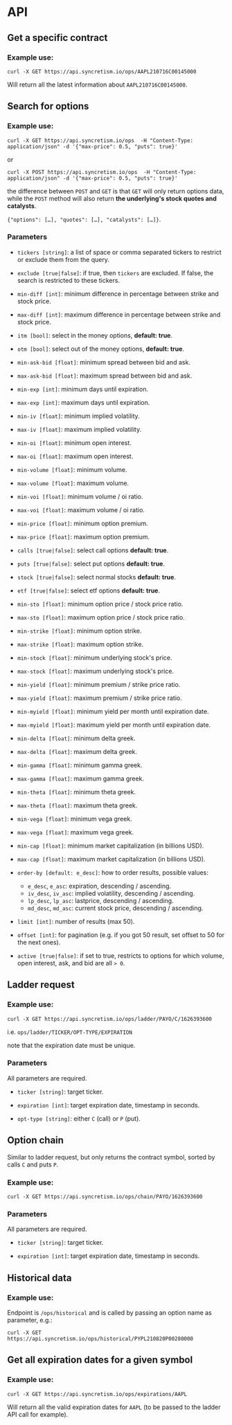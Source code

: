 # API

## Get a specific contract

### Example use:

`curl -X GET https://api.syncretism.io/ops/AAPL210716C00145000`

Will return all the latest information about `AAPL210716C00145000`.

## Search for options

### Example use:

`curl -X GET https://api.syncretism.io/ops  -H "Content-Type: application/json" -d '{"max-price": 0.5, "puts": true}'`

or

`curl -X POST https://api.syncretism.io/ops  -H "Content-Type: application/json" -d '{"max-price": 0.5, "puts": true}'`

the difference between `POST` and `GET` is that `GET` will only return options data, while the `POST` method will also return **the underlying's stock quotes and catalysts**.

`{"options": […], "quotes": […], "catalysts": […]}`.

### Parameters

* `tickers [string]`: a list of space or comma separated tickers to restrict or exclude them from the query.

* `exclude [true|false]`: if true, then `tickers` are excluded. If false, the search is restricted to these tickers.

* `min-diff [int]`: minimum difference in percentage between strike and stock price.

* `max-diff [int]`: maximum difference in percentage between strike and stock price.

* `itm [bool]`: select in the money options, **default: true**.

* `otm [bool]`: select out of the money options, **default: true**.

* `min-ask-bid [float]`: minimum spread between bid and ask.

* `max-ask-bid [float]`: maximum spread between bid and ask.

* `min-exp [int]`: minimum days until expiration.

* `max-exp [int]`: maximum days until expiration.

* `min-iv [float]`: minimum implied volatility.

* `max-iv [float]`: maximum implied volatility.

* `min-oi [float]`: minimum open interest.

* `max-oi [float]`: maximum open interest.

* `min-volume [float]`: minimum volume.

* `max-volume [float]`: maximum volume.

* `min-voi [float]`: minimum volume / oi ratio.

* `max-voi [float]`: maximum volume / oi ratio.

* `min-price [float]`: minimum option premium.

* `max-price [float]`: maximum option premium.

* `calls [true|false]`: select call options **default: true**.

* `puts [true|false]`: select put options **default: true**.

* `stock [true|false]`: select normal stocks **default: true**.

* `etf [true|false]`: select etf options **default: true**.

* `min-sto [float]`: minimum option price / stock price ratio.

* `max-sto [float]`: maximum option price / stock price ratio.

* `min-strike [float]`: minimum option strike.

* `max-strike [float]`: maximum option strike.

* `min-stock [float]`: minimum underlying stock's price.

* `max-stock [float]`: maximum underlying stock's price.

* `min-yield [float]`: minimum premium / strike price ratio.

* `max-yield [float]`: maximum premium / strike price ratio.

* `min-myield [float]`: minimum yield per month until expiration date.

* `max-myield [float]`: maximum yield per month until expiration date.

* `min-delta [float]`: minimum delta greek.

* `max-delta [float]`: maximum delta greek.

* `min-gamma [float]`: minimum gamma greek.

* `max-gamma [float]`: maximum gamma greek.

* `min-theta [float]`: minimum theta greek.

* `max-theta [float]`: maximum theta greek.

* `min-vega [float]`: minimum vega greek.

* `max-vega [float]`: maximum vega greek.

* `min-cap [float]`: minimum market capitalization (in billions USD).

* `max-cap [float]`: maximum market capitalization (in billions USD).

* `order-by [default: e_desc]`: how to order results, possible values:
  * `e_desc`, `e_asc`: expiration, descending / ascending.
  * `iv_desc`, `iv_asc`: implied volatility, descending / ascending.
  * `lp_desc`, `lp_asc`: lastprice, descending / ascending.
  * `md_desc`, `md_asc`: current stock price, descending / ascending.
  
* `limit [int]`: number of results (max 50).

* `offset [int]`: for pagination (e.g. if you got 50 result, set offset to 50 for the next ones).

* `active [true|false]`: if set to true, restricts to options for which volume, open interest, ask, and bid are all `> 0`.

## Ladder request

### Example use:

`curl -X GET https://api.syncretism.io/ops/ladder/PAYO/C/1626393600`

i.e. `ops/ladder/TICKER/OPT-TYPE/EXPIRATION`

note that the expiration date must be unique.

### Parameters

All parameters are required.

* `ticker [string]`: target ticker.

* `expiration [int]`: target expiration date, timestamp in seconds.

* `opt-type [string]`: either `C` (call) or `P` (put).

## Option chain

Similar to ladder request, but only returns the contract symbol, sorted by calls `C` and puts `P`.

### Example use:

`curl -X GET https://api.syncretism.io/ops/chain/PAYO/1626393600`

### Parameters

All parameters are required.

* `ticker [string]`: target ticker.

* `expiration [int]`: target expiration date, timestamp in seconds.

## Historical data

### Example use:

Endpoint is `/ops/historical` and is called by passing an option name as parameter, e.g.:

`curl -X GET https://api.syncretism.io/ops/historical/PYPL210820P00280000`

## Get all expiration dates for a given symbol

### Example use:

`curl -X GET https://api.syncretism.io/ops/expirations/AAPL`

Will return all the valid expiration dates for `AAPL` (to be passed to the
ladder API call for example).
